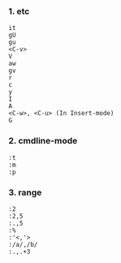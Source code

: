### 1. etc
```
it 
gU 
gu 
<C-v> 
V 
aw 
gv
r 
c
y 
I
A
<C-w>, <C-u> (In Insert-mode)
G
```
### 2. cmdline-mode
```
:t
:m
:p
```

### 3. range
```
:2
:2,5
:.,5
:%
:'<,'>
:/a/,/b/
:.,.+3
```
